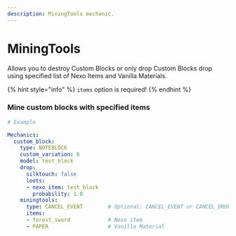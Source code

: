 ```yaml
---
description: MiningTools mechanic.
---
```


# MiningTools

Allows you to destroy Custom Blocks or only drop Custom Blocks drop using specified list of Nexo Items and Vanilla Materials.

{% hint style="info" %}
`items` option is required!
{% endhint %}

### Mine custom blocks with specified items

```yaml
# Example

Mechanics:
  custom_block:
    type: NOTEBLOCK
    custom_variation: 6
    model: test_block
    drop:
      silktouch: false
      loots:
      - nexo_item: test_block
        probability: 1.0
    miningtools:
      type: CANCEL_EVENT        # Optional: CANCEL_EVENT or CANCEL_DROP if tool is not in list below (default: CANCEL_EVENT)
      items:
      - forest_sword            # Nexo item
      - PAPER                   # Vanilla Material
```
